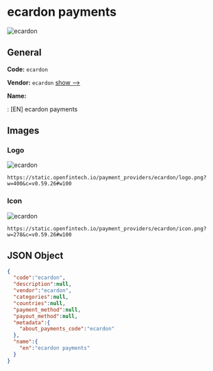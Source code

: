 
# ecardon payments 
![ecardon](https://static.openfintech.io/payment_providers/ecardon/logo.png?w=400&c=v0.59.26#w100)  

## General 
 
**Code:** `ecardon` 
 
**Vendor:** `ecardon` [show -->](/vendors/ecardon/) 
 
**Name:** 
 
:	[EN] ecardon payments 
 

## Images 

### Logo 
 
![ecardon](https://static.openfintech.io/payment_providers/ecardon/logo.png?w=400&c=v0.59.26#w100)  

```
https://static.openfintech.io/payment_providers/ecardon/logo.png?w=400&c=v0.59.26#w100
```  

### Icon 
 
![ecardon](https://static.openfintech.io/payment_providers/ecardon/icon.png?w=278&c=v0.59.26#w100)  

```
https://static.openfintech.io/payment_providers/ecardon/icon.png?w=278&c=v0.59.26#w100
```  

## JSON Object 

```json
{
  "code":"ecardon",
  "description":null,
  "vendor":"ecardon",
  "categories":null,
  "countries":null,
  "payment_method":null,
  "payout_method":null,
  "metadata":{
    "about_payments_code":"ecardon"
  },
  "name":{
    "en":"ecardon payments"
  }
}
```  
